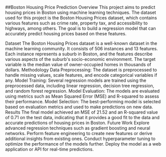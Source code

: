 ##Boston Housing Price Prediction
Overview
This project aims to predict housing prices in Boston using machine learning techniques. The dataset used for this project is the Boston Housing Prices dataset, which contains various features such as crime rate, property tax, and accessibility to highways, among others. The goal is to build a regression model that can accurately predict housing prices based on these features.

Dataset
The Boston Housing Prices dataset is a well-known dataset in the machine learning community. It consists of 506 instances and 13 features. Each instance represents a suburb in Boston, and the features describe various aspects of the suburb's socio-economic environment. The target variable is the median value of owner-occupied homes in thousands of dollars.
Methodology
Data Preprocessing: The dataset is preprocessed to handle missing values, scale features, and encode categorical variables if any.
Model Training: Several regression models are trained using the preprocessed data, including linear regression, decision tree regression, and random forest regression.
Model Evaluation: The models are evaluated using metrics such as Mean Squared Error (MSE) and R-squared to assess their performance.
Model Selection: The best-performing model is selected based on evaluation metrics and used to make predictions on new data.
Results
The final model achieved an MSE of 21.52 and an R-squared value of 0.71 on the test data, indicating that it provides a good fit to the data and accurate predictions of housing prices in Boston.
Future Work
Explore advanced regression techniques such as gradient boosting and neural networks.
Perform feature engineering to create new features or derive additional insights from existing ones.
Conduct hyperparameter tuning to optimize the performance of the models further.
Deploy the model as a web application or API for real-time predictions.
